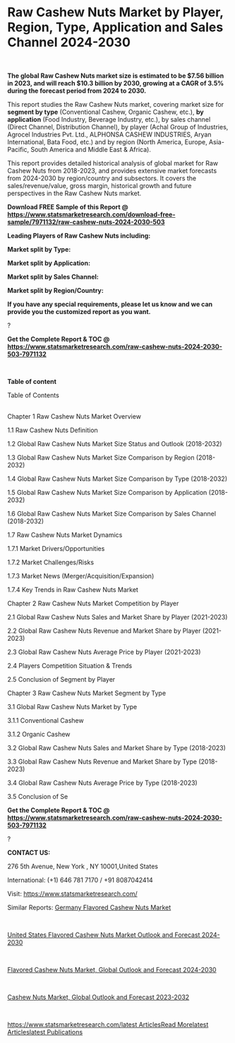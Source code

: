 <h1>Raw Cashew Nuts Market by Player, Region, Type, Application and Sales Channel 2024-2030</h1><br/><p><strong>The global Raw Cashew Nuts market size is estimated to be $7.56 billion in 2023, and will reach $10.3 billion by 2030, growing at a <strong>CAGR</strong> of 3.5% during the forecast period from 2024 to 2030.</strong></p>
 
 
 
 <p>This report studies the Raw Cashew Nuts market, covering market size for <strong>segment by type</strong> (Conventional Cashew, Organic Cashew, etc.), <strong>by application</strong> (Food Industry, Beverage Industry, etc.), by sales channel (Direct Channel, Distribution Channel), by player (Achal Group of Industries, Agrocel Industries Pvt. Ltd., ALPHONSA CASHEW INDUSTRIES, Aryan International, Bata Food, etc.) and by region (North America, Europe, Asia-Pacific, South America and Middle East & Africa).</p>
 
 
 
 <p>This report provides detailed historical analysis of global market for Raw Cashew Nuts from 2018-2023, and provides extensive market forecasts from 2024-2030 by region/country and subsectors. It covers the sales/revenue/value, gross margin, historical growth and future perspectives in the Raw Cashew Nuts market.</p>
 
 
 
 <p><strong>Download FREE Sample of this Report @ <a href="https://www.statsmarketresearch.com/download-free-sample/7971132/raw-cashew-nuts-2024-2030-503">https://www.statsmarketresearch.com/download-free-sample/7971132/raw-cashew-nuts-2024-2030-503</a></strong></p>
 
 
 
 <p><strong>Leading Players of Raw Cashew Nuts including:</strong></p>
 
 
 
 <p><strong>Market split by Type:</strong></p>
 
 
 
 <p><strong>Market split <strong>by Application</strong>:</strong></p>
 
 
 
 <p><strong>Market split by Sales Channel:</strong></p>
 
 
 
 <p><strong>Market split by Region/Country:</strong></p>
 
 
 
 <p><strong>If you have any special requirements, please let us know and we can provide you the customized report as you want.</strong></p>
 
 
 
 <p>? </p>
 
 
 
 <div><b>Get the Complete Report & TOC @ <a href="https://www.statsmarketresearch.com/raw-cashew-nuts-2024-2030-503-7971132">https://www.statsmarketresearch.com/raw-cashew-nuts-2024-2030-503-7971132</a></b></div>
 
 
 
 <p><br />
 
 <b>Table of content</b></p>
 
 
 
 <p>Table of Contents<br />
 
 <br />
 
 Chapter 1 Raw Cashew Nuts Market Overview<br />
 
 1.1 Raw Cashew Nuts Definition<br />
 
 1.2 Global Raw Cashew Nuts Market Size Status and Outlook (2018-2032)<br />
 
 1.3 Global Raw Cashew Nuts Market Size Comparison by Region (2018-2032)<br />
 
 1.4 Global Raw Cashew Nuts Market Size Comparison by Type (2018-2032)<br />
 
 1.5 Global Raw Cashew Nuts Market Size Comparison by Application (2018-2032)<br />
 
 1.6 Global Raw Cashew Nuts Market Size Comparison by Sales Channel (2018-2032)<br />
 
 1.7 Raw Cashew Nuts Market Dynamics<br />
 
 1.7.1 Market Drivers/Opportunities<br />
 
 1.7.2 Market Challenges/Risks<br />
 
 1.7.3 Market News (Merger/Acquisition/Expansion)<br />
 
 1.7.4 Key Trends in Raw Cashew Nuts Market<br />
 
 Chapter 2 Raw Cashew Nuts Market Competition by Player<br />
 
 2.1 Global Raw Cashew Nuts Sales and Market Share by Player (2021-2023)<br />
 
 2.2 Global Raw Cashew Nuts Revenue and Market Share by Player (2021-2023)<br />
 
 2.3 Global Raw Cashew Nuts Average Price by Player (2021-2023)<br />
 
 2.4 Players Competition Situation & Trends<br />
 
 2.5 Conclusion of Segment by Player<br />
 
 Chapter 3 Raw Cashew Nuts Market Segment by Type<br />
 
 3.1 Global Raw Cashew Nuts Market by Type<br />
 
 3.1.1 Conventional Cashew<br />
 
 3.1.2 Organic Cashew<br />
 
 3.2 Global Raw Cashew Nuts Sales and Market Share by Type (2018-2023)<br />
 
 3.3 Global Raw Cashew Nuts Revenue and Market Share by Type (2018-2023)<br />
 
 3.4 Global Raw Cashew Nuts Average Price by Type (2018-2023)<br />
 
 3.5 Conclusion of Se</p>
 
 
 
 <div><b>Get the Complete Report & TOC @ <a href="https://www.statsmarketresearch.com/raw-cashew-nuts-2024-2030-503-7971132">https://www.statsmarketresearch.com/raw-cashew-nuts-2024-2030-503-7971132</a></b></div>
 
 
 
 <p>? </p>
 
 
 
 <p><b>CONTACT US:</b><br />
 
 276 5th Avenue, New York , NY 10001,United States<br />
 
 International: (+1) 646 781 7170 / +91 8087042414<br />
 
 Visit: <a href="https://www.statsmarketresearch.com/">https://www.statsmarketresearch.com/</a><br />
 
 Similar Reports: <a href="https://www.statsmarketresearch.com/raw-cashew-nuts-2024-2030-503-7971132">Germany Flavored Cashew Nuts Market</a><br />
 
 <br />
 
 <a href="https://www.statsmarketresearch.com/raw-cashew-nuts-2024-2030-503-7971132">United States Flavored Cashew Nuts Market Outlook and Forecast 2024-2030</a><br />
 
 <br />
 
 <a href="https://www.statsmarketresearch.com/raw-cashew-nuts-2024-2030-503-7971132">Flavored Cashew Nuts Market, Global Outlook and Forecast 2024-2030</a><br />
 
 <br />
 
 <a href="https://www.statsmarketresearch.com/raw-cashew-nuts-2024-2030-503-7971132">Cashew Nuts Market, Global Outlook and Forecast 2023-2032</a><br />
 
 <br />
 
 <a href="https://gyeongbokgung.com">https://www.statsmarketresearch.com/</a><a href="https://hallyeomaritime.com">latest Articles</a><a href="https://jingwansa.com">Read More</a><a href="https://nguoiviet.jp/">latest Articles</a><a href="https://www.intelmarketresearch.com/">latest Publications</a></p>